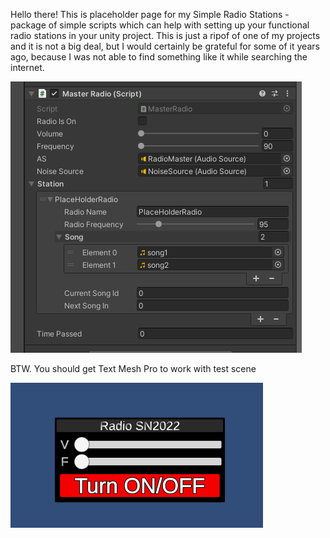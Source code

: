 Hello there!
This is placeholder page for my Simple Radio Stations - package of simple scripts which can help with setting up your functional radio stations in your unity project.
This is just a ripof of one of my projects and it is not a big deal, but I would certainly be grateful for some of it years ago, because I was not able to find something like it while searching the internet.

![alt text](https://raw.githubusercontent.com/SomeOfNothingArts/SimpleRadioStations/main/img1.png)


BTW. You should get Text Mesh Pro to work with test scene

![alt text](https://raw.githubusercontent.com/SomeOfNothingArts/SimpleRadioStations/main/img2.png)
